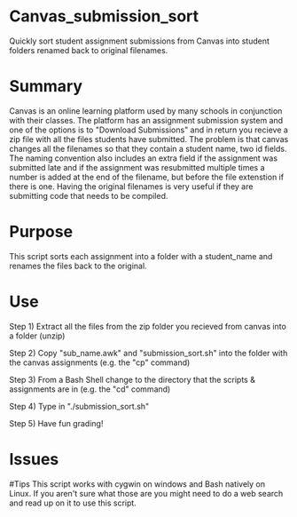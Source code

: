 # Canvas_submission_sort
Quickly sort student assignment submissions from Canvas into student folders renamed back to original filenames.

# Summary
Canvas is an online learning platform used by many schools in conjunction with their classes. The platform has an assignment submission system and one of the options is to "Download Submissions" and in return you recieve a zip file with all the files students have submitted. The problem is that canvas changes all the filenames so that they contain a student name, two id fields. The naming convention also includes an extra field if the assignment was submitted late and if the assignment was resubmitted multiple times a number is added at the end of the filename, but before the file extenstion if there is one. Having the original filenames is very useful if they are submitting code that needs to be compiled.

# Purpose
This script sorts each assignment into a folder with a student_name and renames the files back to the original.

# Use
Step 1) Extract all the files from the zip folder you recieved from canvas into a folder (unzip)

Step 2) Copy "sub_name.awk" and "submission_sort.sh" into the folder with the canvas assignments (e.g. the "cp" command)

Step 3) From a Bash Shell change to the directory that the scripts & assignments are in (e.g. the "cd" command)

Step 4) Type in "./submission_sort.sh"

Step 5) Have fun grading!



# Issues

#Tips
This script works with cygwin on windows and Bash natively on Linux. If you aren't sure what those are you might need to do a web search and read up on it to use this script.
